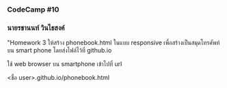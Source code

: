 ### CodeCamp #10
### นายรชานนท์ วินไธสงค์ 

"Homework 3
ให้สร้าง phonebook.html ในแบบ responsive 
เพื่อสร้างเป็นสมุดโทรศัพท์บน smart phone โดยส่งไฟล์ไว้ที่ github.io

ใช้ web browser บน smartphone เข้าไปที่ url

<ชื่อ user>.github.io/phonebook.html
